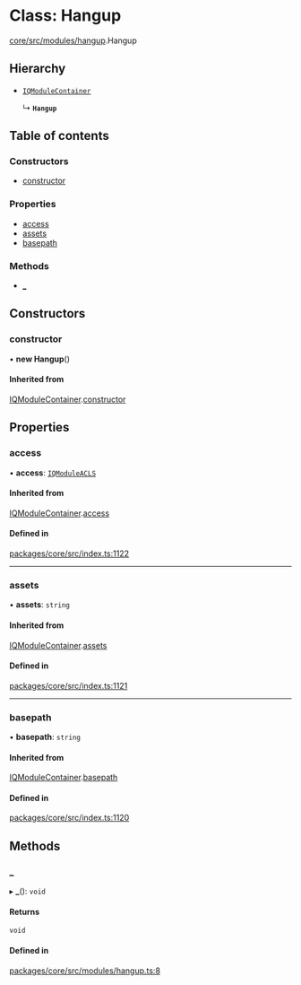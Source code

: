 # Class: Hangup

[core/src/modules/hangup](../modules/core_src_modules_hangup.md).Hangup

## Hierarchy

- [`IQModuleContainer`](Core.IQModuleContainer.md)

  ↳ **`Hangup`**

## Table of contents

### Constructors

- [constructor](core_src_modules_hangup.Hangup.md#constructor)

### Properties

- [access](core_src_modules_hangup.Hangup.md#access)
- [assets](core_src_modules_hangup.Hangup.md#assets)
- [basepath](core_src_modules_hangup.Hangup.md#basepath)

### Methods

- [\_](core_src_modules_hangup.Hangup.md#_)

## Constructors

### constructor

• **new Hangup**()

#### Inherited from

[IQModuleContainer](Core.IQModuleContainer.md).[constructor](Core.IQModuleContainer.md#constructor)

## Properties

### access

• **access**: [`IQModuleACLS`](../enums/Core.IQModuleACLS.md)

#### Inherited from

[IQModuleContainer](Core.IQModuleContainer.md).[access](Core.IQModuleContainer.md#access)

#### Defined in

[packages/core/src/index.ts:1122](https://github.com/iniquitybbs/iniquity/blob/b8c4706/packages/core/src/index.ts#L1122)

___

### assets

• **assets**: `string`

#### Inherited from

[IQModuleContainer](Core.IQModuleContainer.md).[assets](Core.IQModuleContainer.md#assets)

#### Defined in

[packages/core/src/index.ts:1121](https://github.com/iniquitybbs/iniquity/blob/b8c4706/packages/core/src/index.ts#L1121)

___

### basepath

• **basepath**: `string`

#### Inherited from

[IQModuleContainer](Core.IQModuleContainer.md).[basepath](Core.IQModuleContainer.md#basepath)

#### Defined in

[packages/core/src/index.ts:1120](https://github.com/iniquitybbs/iniquity/blob/b8c4706/packages/core/src/index.ts#L1120)

## Methods

### \_

▸ **_**(): `void`

#### Returns

`void`

#### Defined in

[packages/core/src/modules/hangup.ts:8](https://github.com/iniquitybbs/iniquity/blob/b8c4706/packages/core/src/modules/hangup.ts#L8)
